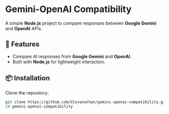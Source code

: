 # Gemini-OpenAI Compatibility

A simple **Node.js** project to compare responses between **Google Gemini** and **OpenAI** APIs.

## 🚀 Features

- Compare AI responses from **Google Gemini** and **OpenAI**.
- Built with **Node.js** for lightweight interaction.

## 📦 Installation

Clone the repository:

```bash
git clone https://github.com/Visvanathan/gemini-openai-compatibility.git
cd gemini-openai-compatibility
